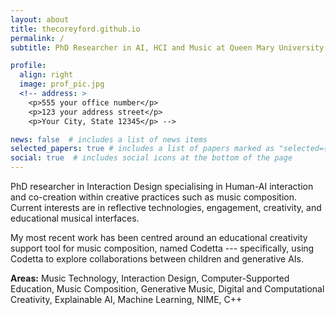 ```yaml
---
layout: about
title: thecoreyford.github.io
permalink: /
subtitle: PhD Researcher in AI, HCI and Music at Queen Mary University of London

profile:
  align: right
  image: prof_pic.jpg
  <!-- address: >
    <p>555 your office number</p>
    <p>123 your address street</p>
    <p>Your City, State 12345</p> -->

news: false  # includes a list of news items
selected_papers: true # includes a list of papers marked as "selected={true}"
social: true  # includes social icons at the bottom of the page
---
```


PhD researcher in Interaction Design specialising in Human-AI interaction and co-creation within creative practices such as music composition. Current interests are in reflective technologies, engagement, creativity, and educational musical interfaces. 

My most recent work has been centred around an educational creativity support tool for music composition, named Codetta --- specifically, using Codetta to explore collaborations between children and generative AIs.

**Areas:** Music Technology, Interaction Design, Computer-Supported Education, Music Composition, Generative Music, Digital and Computational Creativity, Explainable AI, Machine Learning, NIME, C++

